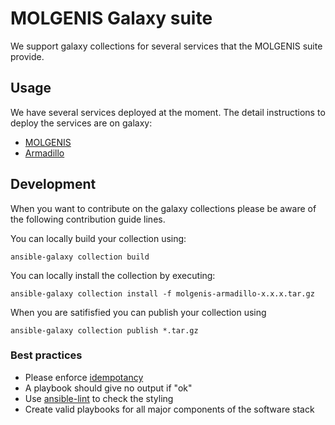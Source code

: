 # MOLGENIS Galaxy suite
We support galaxy collections for several services that the MOLGENIS suite provide. 

## Usage
We have several services deployed at the moment. The detail instructions to deploy the services are on galaxy:
- [MOLGENIS](https://galaxy.ansible.com/molgenis/molgenis8)
- [Armadillo](https://galaxy.ansible.com/molgenis/armadillo)

## Development
When you want to contribute on the galaxy collections please be aware of the following contribution guide lines.

You can locally build your collection using:

`ansible-galaxy collection build`

You can locally install the collection by executing:

`ansible-galaxy collection install -f molgenis-armadillo-x.x.x.tar.gz`

When you are satifisfied you can publish your collection using

`ansible-galaxy collection publish *.tar.gz`

### Best practices
- Please enforce [idempotancy](https://docs.ansible.com/ansible/latest/reference_appendices/glossary.html)
- A playbook should give no output if "ok"
- Use [ansible-lint](https://ansible-lint.readthedocs.io/en/latest) to check the styling
- Create valid playbooks for all major components of the software stack


